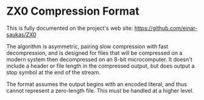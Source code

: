 # ZX0 Compression Format #

This is fully documented on the project's web site: https://github.com/einar-saukas/ZX0

The algorithm is asymmetric, pairing slow compression with fast decompression, and is designed for
files that will be compressed on a modern system then decompressed on an 8-bit microcomputer.
It doesn't include a header or file length in the compressed output, but does output a stop symbol
at the end of the stream.

The format assumes the output begins with an encoded literal, and thus cannot represent a
zero-length file.  This must be handled at a higher level.
